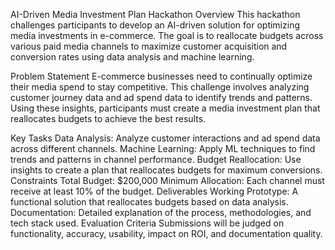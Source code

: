 AI-Driven Media Investment Plan Hackathon
Overview
This hackathon challenges participants to develop an AI-driven solution for optimizing media investments in e-commerce. The goal is to reallocate budgets across various paid media channels to maximize customer acquisition and conversion rates using data analysis and machine learning.

Problem Statement
E-commerce businesses need to continually optimize their media spend to stay competitive. This challenge involves analyzing customer journey data and ad spend data to identify trends and patterns. Using these insights, participants must create a media investment plan that reallocates budgets to achieve the best results.

Key Tasks
Data Analysis: Analyze customer interactions and ad spend data across different channels.
Machine Learning: Apply ML techniques to find trends and patterns in channel performance.
Budget Reallocation: Use insights to create a plan that reallocates budgets for maximum conversions.
Constraints
Total Budget: $200,000
Minimum Allocation: Each channel must receive at least 10% of the budget.
Deliverables
Working Prototype: A functional solution that reallocates budgets based on data analysis.
Documentation: Detailed explanation of the process, methodologies, and tech stack used.
Evaluation Criteria
Submissions will be judged on functionality, accuracy, usability, impact on ROI, and documentation quality.
